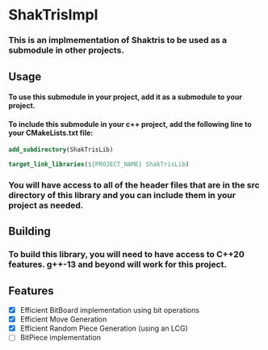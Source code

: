 # ShakTrisImpl
### This is an implmementation of Shaktris to be used as a submodule in other projects.

## Usage
#### To use this submodule in your project, add it as a submodule to your project.
#### To include this submodule in your c++ project, add the following line to your CMakeLists.txt file:
```cmake
add_subdirectory(ShakTrisLib)

target_link_libraries(${PROJECT_NAME} ShakTrisLib)
```

### You will have access to all of the header files that are in the src directory of this library and you can include them in your project as needed.

## Building
### To build this library, you will need to have access to C\+\+20 features. g\+\+-13 and beyond will work for this project.

## Features
- [x] Efficient BitBoard implementation using bit operations
- [x] Efficient Move Generation
- [x] Efficient Random Piece Generation (using an LCG)
- [ ] BitPiece implementation
